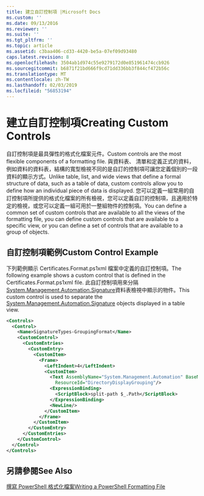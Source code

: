 ```yaml
---
title: 建立自訂控制項 |Microsoft Docs
ms.custom: ''
ms.date: 09/13/2016
ms.reviewer: ''
ms.suite: ''
ms.tgt_pltfrm: ''
ms.topic: article
ms.assetid: c3baa406-cd33-4420-be5a-07ef09d93480
caps.latest.revision: 8
ms.openlocfilehash: 3504ab1d974c55e9279172d0e851961474ccb926
ms.sourcegitcommit: b6871f21bd666f9cd71dd336bb3f844cf472b56c
ms.translationtype: MT
ms.contentlocale: zh-TW
ms.lasthandoff: 02/03/2019
ms.locfileid: "56853194"
---
```

# <a name="creating-custom-controls"></a><span data-ttu-id="1b425-102">建立自訂控制項</span><span class="sxs-lookup"><span data-stu-id="1b425-102">Creating Custom Controls</span></span>

<span data-ttu-id="1b425-103">自訂控制項是最具彈性的格式化檔案元件。</span><span class="sxs-lookup"><span data-stu-id="1b425-103">Custom controls are the most flexible components of a formatting file.</span></span> <span data-ttu-id="1b425-104">與資料表、 清單和定義正式的資料，例如資料的資料表，結構的寬型檢視不同的是自訂的控制項可讓您定義個別的一段資料的顯示方式。</span><span class="sxs-lookup"><span data-stu-id="1b425-104">Unlike table, list, and wide views that define a formal structure of data, such as a table of data, custom controls allow you to define how an individual piece of data is displayed.</span></span> <span data-ttu-id="1b425-105">您可以定義一組常用的自訂控制項所提供的格式化檔案的所有檢視，您可以定義自訂的控制項，且適用於特定的檢視，或您可以定義一組可用於一整組物件的控制項。</span><span class="sxs-lookup"><span data-stu-id="1b425-105">You can define a common set of custom controls that are available to all the views of the formatting file, you can define custom controls that are available to a specific view, or you can define a set of controls that are available to a group of objects.</span></span>

## <a name="custom-control-example"></a><span data-ttu-id="1b425-106">自訂控制項範例</span><span class="sxs-lookup"><span data-stu-id="1b425-106">Custom Control Example</span></span>

<span data-ttu-id="1b425-107">下列範例顯示 Certificates.Format.ps1xml 檔案中定義的自訂控制項。</span><span class="sxs-lookup"><span data-stu-id="1b425-107">The following example shows a custom control that is defined in the Certificates.Format.ps1xml file.</span></span> <span data-ttu-id="1b425-108">此自訂控制項用來分隔[System.Management.Automation.Signature](/dotnet/api/System.Management.Automation.Signature)資料表檢視中顯示的物件。</span><span class="sxs-lookup"><span data-stu-id="1b425-108">This custom control is used to separate the [System.Management.Automation.Signature](/dotnet/api/System.Management.Automation.Signature) objects displayed in a table view.</span></span>

```xml
<Controls>
  <Control>
    <Name>SignatureTypes-GroupingFormat</Name>
    <CustomControl>
      <CustomEntries>
        <CustomEntry>
          <CustomItem>
            <Frame>
              <LeftIndent>4</LeftIndent>
              <CustomItem>
                <Text AssemblyName="System.Management.Automation" BaseName="FileSystemProviderStrings"
                  ResourceId="DirectoryDisplayGrouping"/>
                <ExpressionBinding>
                  <ScriptBlock>split-path $_.Path</ScriptBlock>
                </ExpressionBinding>
                <NewLine/>
              </CustomItem>
            </Frame>
          </CustomItem>
        </CustomEntry>
      </CustomEntries>
    </CustomControl>
  </Control>
</Controls>

```

## <a name="see-also"></a><span data-ttu-id="1b425-109">另請參閱</span><span class="sxs-lookup"><span data-stu-id="1b425-109">See Also</span></span>

[<span data-ttu-id="1b425-110">撰寫 PowerShell 格式化檔案</span><span class="sxs-lookup"><span data-stu-id="1b425-110">Writing a PowerShell Formatting File</span></span>](./writing-a-powershell-formatting-file.md)
